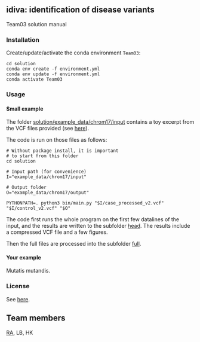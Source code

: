 ## idiva: identification of disease variants

Team03 solution manual


### Installation

Create/update/activate the conda environment `Team03`:
```{shell script}
cd solution
conda env create -f environment.yml
conda env update -f environment.yml
conda activate Team03
```


### Usage

#### Small example

The folder [solution/example_data/chrom17/input](solution/example_data/chrom17/input)
contains a toy excerpt from 
the VCF files provided
(see [here](solution/example_data/chrom17/input/readme.md)).

The code is run on those files as follows:

```
# Without package install, it is important
# to start from this folder
cd solution

# Input path (for convenience)
I="example_data/chrom17/input"

# Output folder
O="example_data/chrom17/output"

PYTHONPATH=. python3 bin/main.py "$I/case_processed_v2.vcf" "$I/control_v2.vcf" "$O"
```

The code first runs
the whole program
on the first few datalines of the input,
and the results are written to the subfolder 
[head](solution/example_data/chrom17/output/head).
The results include a compressed VCF file
and a few figures.

Then the full files are processed
into the subfolder 
[full](solution/example_data/chrom17/output/full).



#### Your example

Mutatis mutandis.


### License

See [here](solution/license.txt).


## Team members

[RA](https://github.com/numpde/), LB, HK
